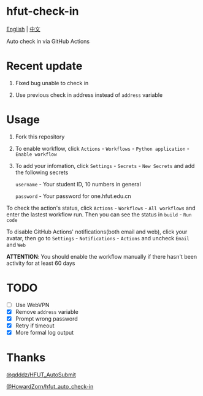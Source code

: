 # hfut-check-in

[English](README.md) | [中文](README_zh.md)

Auto check in via GitHub Actions

# Recent update

1. Fixed bug unable to check in

2. Use previous check in address instead of `address` variable

# Usage

1. Fork this repository

2. To enable workflow, click `Actions` - `Workflows` - `Python application` - `Enable workflow`

3. To add your infomation, click `Settings` - `Secrets` - `New Secrets` and add the following secrets

   `username` - Your student ID, 10 numbers in general

   `password` - Your password for one.hfut.edu.cn

To check the action's status, click `Actions` - `Workflows` - `All workflows` and enter the lastest workflow run. Then you can see the status in `build` - `Run code`

To disable GitHub Actions' notifications(both email and web), click your avatar, then go to `Settings` - `Notifications` - `Actions` and uncheck `Email` and `Web`

**ATTENTION**: You should enable the workflow manually if there hasn't been activity for at least 60 days

# TODO

- [ ] Use WebVPN
- [X] Remove `address` variable
- [X] Prompt wrong password
- [X] Retry if timeout
- [X] More formal log output

# Thanks

[@qdddz/HFUT_AutoSubmit](https://github.com/qdddz/HFUT_AutoSubmit)

[@HowardZorn/hfut_auto_check-in](https://github.com/HowardZorn/hfut_auto_check-in)
